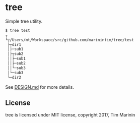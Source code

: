 tree
====

Simple tree utility.

```sh
$ tree test
┬
└┬/Users/mt/Workspace/src/github.com/marinintim/tree/test
 ├┬dir1
 │├─sub1
 │├┬sub2
 ││├─sub1
 ││├─sub2
 ││└─sub3
 │└─sub3
 └─dir2
```

See [DESIGN.md](https://github.com/marinintim/tree/blob/master/DESIGN.md) for more details.

## License

tree is licensed under MIT license, copyright 2017, Tim Marinin
